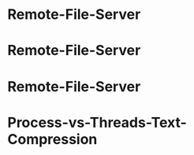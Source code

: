 # Remote-File-Server
# Remote-File-Server
# Remote-File-Server
# Process-vs-Threads-Text-Compression
